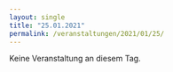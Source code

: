 ```yaml
---
layout: single
title: "25.01.2021"
permalink: /veranstaltungen/2021/01/25/
---
```


Keine Veranstaltung an diesem Tag.
